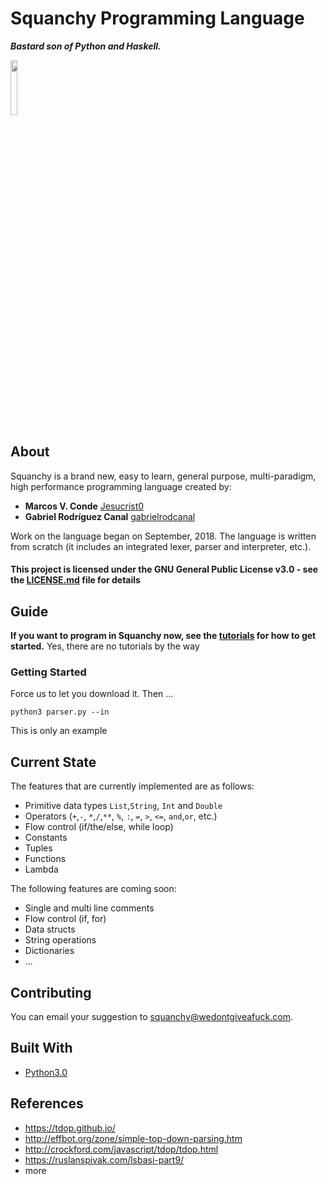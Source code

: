 # Squanchy Programming Language
**_Bastard son of Python and Haskell._**

<img src="https://user-images.githubusercontent.com/37480508/49680121-89914100-fa91-11e8-9aa7-3956d855173f.png" width="15%"></img>


## About
Squanchy is a brand new, easy to learn, general purpose, multi-paradigm, high performance programming language created by:

* **Marcos V. Conde**  [Jesucrist0](https://github.com/Jesucrist0)
* **Gabriel Rodríguez Canal**  [gabrielrodcanal](https://github.com/gabrielrodcanal)

Work on the language began on September, 2018.
The language is written from scratch (it includes an integrated lexer, parser and interpreter, etc.).

#### This project is licensed under the GNU General Public License v3.0 - see the [LICENSE.md](LICENSE.md) file for details

## Guide
__If you want to program in Squanchy now, see the [tutorials](tutorials/index.md) for how to get started.__
Yes, there are no tutorials by the way

### Getting Started

Force us to let you download it. Then ...

```
python3 parser.py --in
```

This is only an example


## Current State
The features that are currently implemented are as follows:

* Primitive data types `List`,`String`, `Int` and `Double`
* Operators (`+`,`-`, `*`,`/`,`**`, `%`, `:`, `=`, `>`, `<=`, `and`,`or`, etc.)
* Flow control (if/the/else, while loop)
* Constants
* Tuples
* Functions
* Lambda

The following features are coming soon:

* Single and multi line comments
* Flow control (if, for)
* Data structs
* String operations
* Dictionaries
* ...


## Contributing
You can email your suggestion to squanchy@wedontgiveafuck.com.

## Built With

* [Python3.0](https://www.python.org/download/releases/3.0/) 

## References

* https://tdop.github.io/
* http://effbot.org/zone/simple-top-down-parsing.htm
* http://crockford.com/javascript/tdop/tdop.html
* https://ruslanspivak.com/lsbasi-part9/
* more

